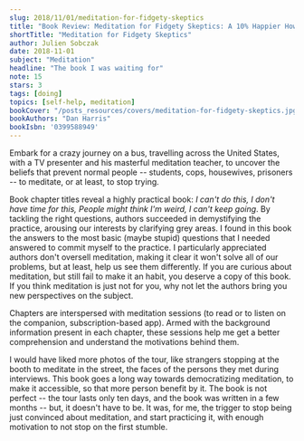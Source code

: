 ```yaml
---
slug: 2018/11/01/meditation-for-fidgety-skeptics
title: "Book Review: Meditation for Fidgety Skeptics: A 10% Happier How-To Book"
shortTitle: "Meditation for Fidgety Skeptics"
author: Julien Sobczak
date: 2018-11-01
subject: "Meditation"
headline: "The book I was waiting for"
note: 15
stars: 3
tags: [doing]
topics: [self-help, meditation]
bookCover: "/posts_resources/covers/meditation-for-fidgety-skeptics.jpg"
bookAuthors: "Dan Harris"
bookIsbn: '0399588949'
---
```



Embark for a crazy journey on a bus, travelling across the United States, with a TV presenter and his masterful meditation teacher, to uncover the beliefs that prevent normal people -- students, cops, housewives, prisoners -- to meditate, or at least, to stop trying.

Book chapter titles reveal a highly practical book: *I can't do this, I don't have time for this, People might think I'm weird, I can't keep going*. By tackling the right questions, authors succeeded in demystifying the practice, arousing our interests by clarifying grey areas. I found in this book the answers to the most basic (maybe stupid) questions that I needed answered to commit myself to the practice. I particularly appreciated authors don't oversell meditation, making it clear it won't solve all of our problems, but at least, help us see them differently. If you are curious about meditation, but still fail to make it an habit, you deserve a copy of this book. If you think meditation is just not for you, why not let the authors bring you new perspectives on the subject.

Chapters are interspersed with meditation sessions (to read or to listen on the companion, subscription-based app). Armed with the background information present in each chapter, these sessions help me get a better comprehension and understand the motivations behind them.

I would have liked more photos of the tour, like strangers stopping at the booth to meditate in the street, the faces of the persons they met during interviews. This book goes a long way towards democratizing meditation, to make it accessible, so that more person benefit by it. The book is not perfect -- the tour lasts only ten days, and the book was written in a few months -- but, it doesn't have to be. It was, for me, the trigger to stop being just convinced about meditation, and start practicing it, with enough motivation to not stop on the first stumble.


